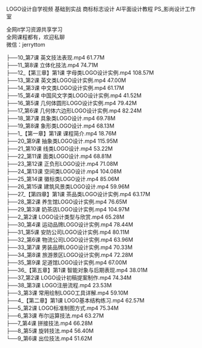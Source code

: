 LOGO设计自学视频 基础到实战 商标标志设计 AI平面设计教程 PS_影尚设计工作室

全网it学习资源共享学习<br>全网课程都有，欢迎私聊<br>微信：jerryttom<br>

├──10_第7课 英文技法表现.mp4 61.77M<br> ├──11_第8课 立体化技法.mp4 74.71M<br> ├──12_【第三章】第1课 字母类LOGO设计实例.mp4 108.57M<br> ├──13_第2课 英文类LOGO设计实例.mp4 47.00M<br> ├──14_第3课 中文类LOGO设计实例.mp4 61.17M<br> ├──15_第4课 中国风文字类LOGO设计实例.mp4 41.52M<br> ├──16_第5课 几何体圆形LOGO设计实例.mp4 79.42M<br> ├──17_第6课 几何体六边形LOGO设计实例.mp4 82.24M<br> ├──18_第7课 具象类LOGO设计.mp4 69.78M<br> ├──19_第8课 象形类LOGO设计.mp4 68.13M<br> ├──1_【第一章】第1课 课程简介.mp4 18.76M<br> ├──20_第9课 抽象类LOGO设计.mp4 115.95M<br> ├──21_第10课 线类LOGO设计.mp4 53.22M<br> ├──22_第11课 面类LOGO设计.mp4 68.81M<br> ├──23_第12课 正负形LOGO设计.mp4 71.08M<br> ├──24_第13课 空间类LOGO设计.mp4 104.08M<br> ├──25_第14课 徽标类LOGO设计.mp4 85.06M<br> ├──26_第15课 建筑风景类LOGO设计.mp4 59.96M<br> ├──27_【第四章】第1课 茶品类LOGO设计实例.mp4 63.17M<br> ├──28_第2课 养生馆LOGO设计实例.mp4 76.65M<br> ├──29_第3课 奶茶店LOGO设计实例.mp4 104.97M<br> ├──2_第2课 LOGO设计类型与欣赏.mp4 65.28M<br> ├──30_第4课 运动品牌LOGO设计实例.mp4 78.44M<br> ├──31_第5课 安防公司LOGO设计实例.mp4 80.11M<br> ├──32_第6课 物流公司LOGO设计实例.mp4 63.96M<br> ├──33_第7课 男装品牌LOGO设计实例.mp4 70.33M<br> ├──34_第8课 旅游景区LOGO设计实例.mp4 72.28M<br> ├──35_第9课 足道馆LOGO设计实例.mp4 67.00M<br> ├──36_【第五章】第1课 智能对象与后期表现.mp4 38.01M<br> ├──37_第2课 LOGO设计初稿提案制作.mp4 74.34M<br> ├──38_第3课 LOGO注册流程.mp4 23.53M<br> ├──3_第3课 常用绘制LOGO工具详解.mp4 59.10M<br> ├──4_【第二章】第1课 LOGO基本结构练习.mp4 62.57M<br> ├──5_第2课 LOGO标准制图方式.mp4 75.34M<br> ├──6_第3课 布尔运算技法.mp4 63.27M<br> ├──7_第4课 拼接技法.mp4 66.28M<br> ├──8_第5课 旋转技法.mp4 56.40M<br> └──9_第6课 出位技法.mp4 51.62M
